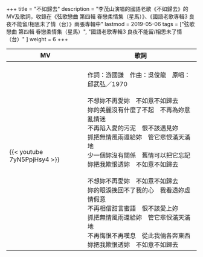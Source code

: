 +++
title = "不如歸去"
description = "李茂山演唱的國語老歌《不如歸去》的MV及歌詞，收錄在《弦歌戀曲 第四輯 眷戀柔情集（星馬）》、《國語老歌專輯3 良夜不能留/相思未了情（台）》兩張專輯中"
lastmod = 2019-05-06
tags = ["弦歌戀曲 第四輯 眷戀柔情集（星馬）",  "國語老歌專輯3 良夜不能留/相思未了情（台）" ]
weight = 6
+++

MV  | 歌詞  
--------------|-------
{{< youtube 7yN5PpjHsy4 >}}|<br/>作詞：游國謙　作曲：吳俊龍　原唱：邱武弘／1970<br/><br/>不想妳不再愛妳　不如意不如歸去<br/>妳的美麗沒有什麼了不起　不再為妳意亂情迷<br/>不再陷入愛的污泥　恨不該遇見妳<br/>抓把無情風雨還給妳　管它悲恨滿天滿地<br/>少一個妳沒有關係　舊情可以把它忘記<br/>妳把我欺恨透妳　不如意不如歸去<br/><br/>不想妳不再愛妳　不如意不如歸去<br/>妳的眼淚挽回不了我的心　我看透妳虛情假意<br/>不再相信甜言蜜語　恨不該愛上妳<br/>抓把無情風雨還給妳　管它悲恨滿天滿地<br/>不再悔恨不再嘆息　從此我倆各奔東西<br/>妳把我欺恨透妳　不如意不如歸去

